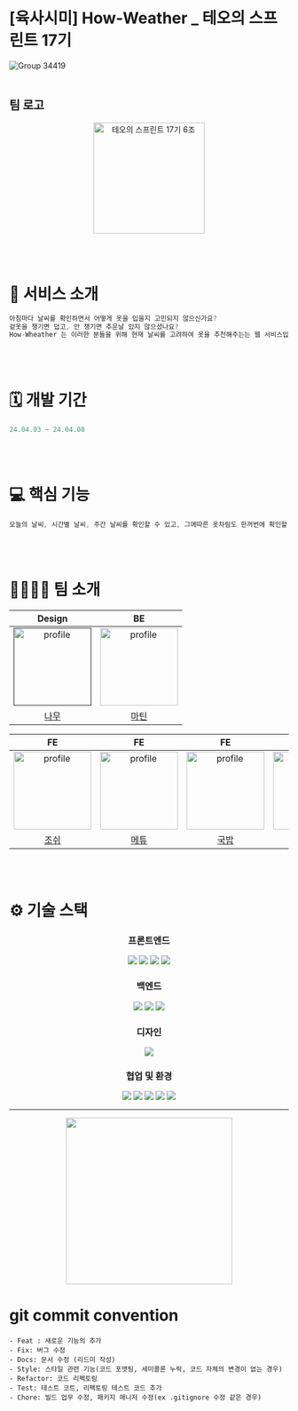 # [육사시미] How-Weather _ 테오의 스프린트 17기


![Group 34419](https://github.com/How-weather/front/assets/96216178/0ff17d8c-cff6-43f1-9856-4bd36b564a49)
<br >
<br >
## 팀 로고
<p align="center">
 <img width="200" alt="테오의 스프린트 17기  6조" src="https://avatars.githubusercontent.com/u/96216178?s=400&u=9a2a39235f858accfe01bad469465e20b78c4069&v=4">
</p>

<br >
<br >

# 💼 서비스 소개

```jsx
아침마다 날씨를 확인하면서 어떻게 옷을 입을지 고민되지 않으신가요?
겉옷을 챙기면 덥고, 안 챙기면 추운날 있지 않으셨나요?
How-Wheather 는 이러한 분들을 위해 현재 날씨를 고려하여 옷을 추천해주는는 웹 서비스입니다.
```

<br >
<br >

# 🗓️ 개발 기간

```jsx
24.04.03 ~ 24.04.08
```

<br >
<br >

# 💻 핵심 기능

```jsx
오늘의 날씨, 시간별 날씨, 주간 날씨를 확인할 수 있고, 그에따른 옷차림도 한꺼번에 확인할 수 있습니다
```

<br >
<br >

# 👨‍👩‍👧‍👦 팀 소개

|      Design      |     BE      |  
| :--------------: | :--------------: | 
| <a href=""><img src="https://media.discordapp.net/attachments/1226486997682487326/1226855455809208361/IMG_2695.jpeg?ex=6626492e&is=6613d42e&hm=ff6c301f54b195dbc76585f28b5472812abc9ff612ffdfb0c59afb90c2a3b6a7&=&format=webp&width=444&height=592" alt="profile" width="140" height="140"></a> | <a href="([https://github.com/taehui7439](https://github.com/kyungseopk1m)"><img src="https://avatars.githubusercontent.com/u/101553623?v=4" alt="profile" width="140" height="140"></a> |
|                [나무](https://www.behance.net/mogin9903702f)                |       [마틴](https://github.com/kyungseopk1m)       |    



|     FE     |     FE     |     FE     |     FE     |     FE     | 
| :--------------: | :--------------: | :--------------: | :--------------: | :--------------: |
| <a href="https://github.com/joshyeom?tab=repositories"><img src="https://avatars.githubusercontent.com/u/105287510?v=4" alt="profile" width="140" height="140"></a> | <a href="https://github.com/taehui7439"><img src="https://avatars.githubusercontent.com/u/96802693?v=4" alt="profile" width="140" height="140"></a> |   <a href="https://github.com/skoo1100"><img src="https://avatars.githubusercontent.com/u/55544307?v=4" alt="profile" width="140" height="140"></a> |  <a href="https://github.com/soltihoshi"><img src="https://avatars.githubusercontent.com/u/153697580?v=4" alt="profile" width="140" height="140"></a> |  <a href="https://github.com/mingnana"><img src="https://mblogthumb-phinf.pstatic.net/MjAxOTEyMjdfOTgg/MDAxNTc3NDU3MTA1MjY1.h8Z8BGzOj97L7vSX0R-gwS_pvSyfcOEdpVa7j39rM7sg.xioiVY4XeVCTxrLzw_XjdMITlKQauMLkbx6nkBHufeEg.PNG.hoonmom29/%E3%85%81.png?type=w800" alt="profile" width="140" height="140"></a> |
| [조쉬](https://github.com/joshyeom?tab=repositories)      |      [메튜](https://github.com/taehui7439)       |      [국밥](https://github.com/skoo1100)      |      [마고](https://github.com/soltihoshi)      |      [망고](https://github.com/mingnana)       | 



<br>
<br>

# ⚙️ 기술 스택

<div align="middle">
  
### 프론트엔드

<img src="https://img.shields.io/badge/JavaScript-F7DF1E?style=for-the-badge&logo=javascript&logoColor=black">
<img src="https://img.shields.io/badge/React-61DAFB?style=for-the-badge&logo=react&logoColor=white">
<img src="https://img.shields.io/badge/Vercel-000000?style=for-the-badge&logo=vercel&logoColor=white">
<img src="https://img.shields.io/badge/Styledcomponents-DB7093?style=for-the-badge&logo=styledcomponents&logoColor=white">



### 백엔드

<img src="https://img.shields.io/badge/Python-3a75b0?style=for-the-badge&logo=python&logoColor=white">
<img src="https://img.shields.io/badge/cloudfucntions-3a75b0?style=for-the-badge&logo=google&logoColor=white">
<img src="https://img.shields.io/badge/mongodb-47A248?style=for-the-badge&logo=mongodb&logoColor=white">

### 디자인

<img src="https://img.shields.io/badge/Figma-F24E1E?style=for-the-badge&logo=Figma&logoColor=white">

### 협업 및 환경

<img src="https://img.shields.io/badge/Figjam-F24E1E?style=for-the-badge&logo=Figma&logoColor=white">
<img src="https://img.shields.io/badge/visualstudiocode-007ACC?style=for-the-badge&logo=visualstudiocode&logoColor=white">
<img src="https://img.shields.io/badge/pycharm-000000?style=for-the-badge&logo=pycharm&logoColor=white">
<img src="https://img.shields.io/badge/github-181717?style=for-the-badge&logo=github&logoColor=white">
<img src="https://img.shields.io/badge/discord-5865F2?style=for-the-badge&logo=discord&logoColor=white">

<br/>
</div>

- - -

<p align="center">
  <img src="https://github.com/solssak/teo-sprint-template/assets/107416133/b9616006-c8a2-4a39-a5cb-67d200cb1a84" width="300" height="300"/>
</p>

# git commit convention
```
- Feat : 새로운 기능의 추가
- Fix: 버그 수정
- Docs: 문서 수정 (리드미 작성)
- Style: 스타일 관련 기능(코드 포맷팅, 세미콜론 누락, 코드 자체의 변경이 없는 경우)
- Refactor: 코드 리펙토링
- Test: 테스트 코트, 리펙토링 테스트 코드 추가
- Chore: 빌드 업무 수정, 패키지 매니저 수정(ex .gitignore 수정 같은 경우)
```
